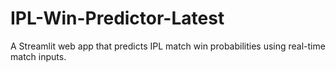 # IPL-Win-Predictor-Latest
A Streamlit web app that predicts IPL match win probabilities using real-time match inputs.
